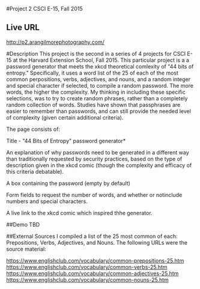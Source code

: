 #Project 2 CSCI E-15, Fall 2015

## Live URL
<http://p2.arangilmorephotography.com/>

#Description
This project is the second in a series of 4 projects for CSCI E-15 at the Harvard Extension School, Fall 2015. This particular project is a a password generator that meets the xkcd theoretical comlexity of "44 bits of entropy." Specifically, it uses a word list of the 25 of each of the most common perpositions, verbs, adjectives, and nouns, and a random integer and special character if selected, to compile a random password. The more words, the higher the complexity.
My thinking in including these specific selections, was to try to create random phrases, rather than a completely random collection of words. Studies have shown that passphrases are easier to remember than passwords, and can still provide the needed level of complexity (given certain additional criteria).

The page consists of:

Title - "44 Bits of Entropy" password generator*

An explanation of why passwords need to be generated in a different way than traditionally requested by security practices, based on the type of description given in the xkcd comic (though the complexity and efficacy of this criteria debatable).

A box containing the password (empty by default)

Form fields to request the number of words,  and whether or notinclude numbers and special characters.

A live link to the xkcd comic which inspired thhe generator.

##Demo
TBD

##External Sources
I compiled a list of the 25 most common of each: Prepositions, Verbs, Adjectives, and Nouns. The following URLs were the source material:

<https://www.englishclub.com/vocabulary/common-prepositions-25.htm>
<https://www.englishclub.com/vocabulary/common-verbs-25.htm>
<https://www.englishclub.com/vocabulary/common-adjectives-25.htm>
<https://www.englishclub.com/vocabulary/common-nouns-25.htm>

